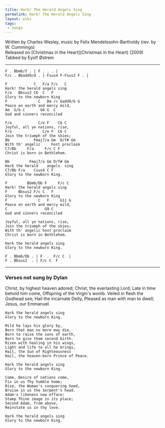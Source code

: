 ```yaml
---
title: Hark! The Herald Angels Sing
permalink: Hark! The Herald Angels Sing
layout: wiki
tags:
 - Songs
---
```


Written by Charles Wesley, music by Felix Mendelssohn-Bartholdy (rev. by
W. Cummings)  
Released on [Christmas in the Heart](Christmas in the Heart)
(2009)  
Tabbed by Eyolf Østrem

* * * * *

    F . Bbm6/f . | F . . . |
    F/c . Bbadd9/d . | Fsus4 F-Fsus2 F . |

    F            C   F/a F/c   C
    Hark! the herald angels sing
    F/a   Bbsus2 C6  C   F
    Glory to the newborn King
    F              C   Dm /c Gadd9/b G
    Peace on earth and mercy mild,
    Am  G/b C       G6 G  C
    God and sinners reconciled

    F/a            C/e F    C6 C
    Joyful, all ye nations, rise,
    F/a              C/e F  C6 C
    Join the triumph of the skies;
    Bb           Fmaj7/a Gm  D/f# Gm
    With th' angelic     host proclaim
    C7/Bb     F/a     F/c C F
    Christ is born in Bethlehem.

    Bb         Fmaj7/a Gm D/f# Gm
    Hark the herald    angels  sing
    C7/Bb F/a    Csus4 C F
    Glory to the newborn King.

    F         Bbm6/Db F     F/c C
    Hark! the herald angels sing
    F     Bbsus2 F/c C   F
    Glory to the newborn King
    F              C   F     G11 G
    Peace on earth and mercy mild,
    C                 G9 C
    God and sinners reconciled

    Joyful, all ye nations, rise,
    Join the triumph of the skies;
    With th' angelic host proclaim
    Christ is born in Bethlehem.

    Hark the herald angels sing
    Glory to the newborn King.

    F . Bbm6/Db . | F  .  F/c C  |
    F . Bbsus2  . | F/c C  F

* * * * *

<h3>
Verses not sung by Dylan

</h3>
    Christ, by highest heaven adored;
    Christ, the everlasting Lord;
    Late in time behold him come,
    Offspring of the Virgin's womb.
    Veiled in flesh the Godhead see;
    Hail the incarnate Deity,
    Pleased as man with man to dwell;
    Jesus, our Emmanuel.

    Hark the herald angels sing
    Glory to the newborn King.

    Mild he lays his glory by,
    Born that man no more may die,
    Born to raise the sons of earth,
    Born to give them second birth.
    Risen with healing in his wings,
    Light and life to all he brings,
    Hail, the Sun of Righteousness
    Hail, the heaven-born Prince of Peace.

    Hark the herald angels sing
    Glory to the newborn King.

    Come, Desire of nations come,
    Fix in us Thy humble home;
    Rise, the Woman's conquering Seed,
    Bruise in us the Serpent's head.
    Adam's likeness now efface:
    Stamp Thine image in its place;
    Second Adam, from above,
    Reinstate us in thy love.

    Hark the herald angels sing
    Glory to the newborn King.
